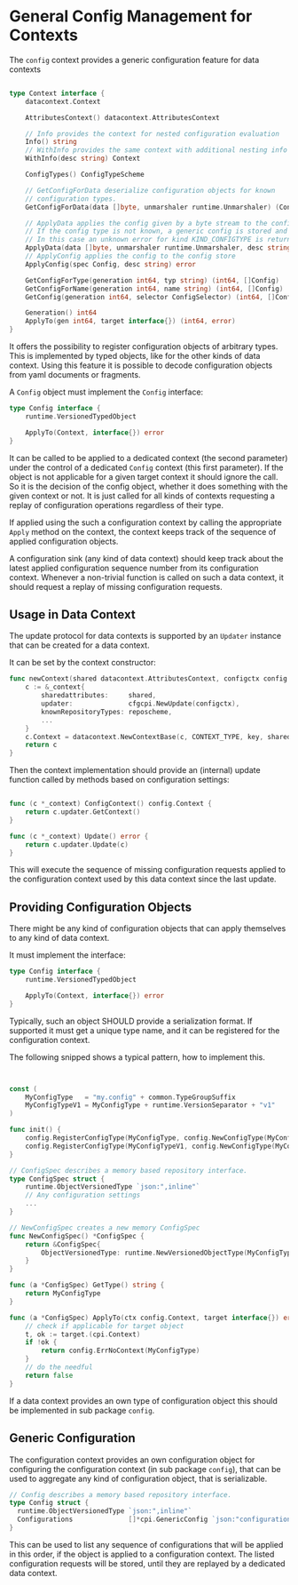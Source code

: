 # General Config Management for Contexts

The `config` context provides a generic configuration feature for data contexts

```go

type Context interface {
    datacontext.Context

    AttributesContext() datacontext.AttributesContext

    // Info provides the context for nested configuration evaluation
    Info() string
    // WithInfo provides the same context with additional nesting info
    WithInfo(desc string) Context

    ConfigTypes() ConfigTypeScheme

    // GetConfigForData deserialize configuration objects for known
    // configuration types.
    GetConfigForData(data []byte, unmarshaler runtime.Unmarshaler) (Config, error)

    // ApplyData applies the config given by a byte stream to the config store
    // If the config type is not known, a generic config is stored and returned.
    // In this case an unknown error for kind KIND_CONFIGTYPE is returned.
    ApplyData(data []byte, unmarshaler runtime.Unmarshaler, desc string) (Config, error)
    // ApplyConfig applies the config to the config store
    ApplyConfig(spec Config, desc string) error

    GetConfigForType(generation int64, typ string) (int64, []Config)
    GetConfigForName(generation int64, name string) (int64, []Config)
    GetConfig(generation int64, selector ConfigSelector) (int64, []Config)

    Generation() int64
    ApplyTo(gen int64, target interface{}) (int64, error)
}
```

It offers the possibility to register configuration objects of arbitrary types.
This is implemented by typed objects, like for the other kinds of data context.
Using this feature it is possible to decode configuration objects from
yaml documents or fragments.

A `Config` object must implement the `Config` interface:

```go
type Config interface {
    runtime.VersionedTypedObject

    ApplyTo(Context, interface{}) error
}
```

It can be called to be applied to a dedicated context (the second parameter)
under the control of a dedicated `Config` context (this first parameter).
If the object is not applicable for a given target context it should
ignore the call. So it is the decision of the config object, whether
it does something with the given context or not. It is just called for all
kinds of contexts requesting a replay of configuration operations regardless
of their type.

If applied using the such a configuration context by calling the appropriate
`Apply` method on  the context, the context keeps track of the sequence of
applied configuration  objects.

A configuration sink (any kind of data context) should keep track about
the latest applied configuration sequence number from its configuration context.
Whenever a non-trivial function is called on such a data context, it should request
a replay of missing configuration requests.

## Usage in Data Context

The update protocol for data contexts is supported by an `Updater` instance
that can be created for a data context.

It can be set by the context constructor:

```go
func newContext(shared datacontext.AttributesContext, configctx config.Context, reposcheme RepositoryTypeScheme, logger logging.Context) Context {
    c := &_context{
        sharedattributes:     shared,
        updater:              cfgcpi.NewUpdate(configctx),
        knownRepositoryTypes: reposcheme,
        ...
    }
    c.Context = datacontext.NewContextBase(c, CONTEXT_TYPE, key, shared.GetAttributes(), logger)
    return c
}
```

Then the context implementation should provide an (internal) update function
called by methods based on configuration settings:

```go

func (c *_context) ConfigContext() config.Context {
    return c.updater.GetContext()
}

func (c *_context) Update() error {
    return c.updater.Update(c)
}
```

This will execute the sequence of missing configuration requests applied
to the configuration context used by this data context since the last update.

## Providing Configuration Objects

There might be any kind of configuration objects that can apply
themselves to any kind of data context.

It must implement the interface:

```go
type Config interface {
    runtime.VersionedTypedObject

    ApplyTo(Context, interface{}) error
}
```

Typically, such an object SHOULD provide a serialization format.
If supported it must get a unique type name, and it can be
registered for the configuration context.

The following snipped shows a typical pattern, how to implement this.

```go


const (
    MyConfigType   = "my.config" + common.TypeGroupSuffix
    MyConfigTypeV1 = MyConfigType + runtime.VersionSeparator + "v1"
)

func init() {
    config.RegisterConfigType(MyConfigType, config.NewConfigType(MyConfigType, &ConfigSpec{}))
    config.RegisterConfigType(MyConfigTypeV1, config.NewConfigType(MyConfigTypeV1, &ConfigSpec{}))
}

// ConfigSpec describes a memory based repository interface.
type ConfigSpec struct {
    runtime.ObjectVersionedType `json:",inline"`
    // Any configuration settings
    ...
}

// NewConfigSpec creates a new memory ConfigSpec
func NewConfigSpec() *ConfigSpec {
    return &ConfigSpec{
        ObjectVersionedType: runtime.NewVersionedObjectType(MyConfigType),
    }
}

func (a *ConfigSpec) GetType() string {
    return MyConfigType
}

func (a *ConfigSpec) ApplyTo(ctx config.Context, target interface{}) error {
    // check if applicable for target object
    t, ok := target.(cpi.Context)
    if !ok {
        return config.ErrNoContext(MyConfigType)
    }
    // do the needful
    return false
}
```

If a data context provides an own type of configuration object this should
be implemented in sub package `config`.

## Generic Configuration

The configuration context provides an own configuration object for configuring
the configuration context (in sub package
`config`), that can be used to aggregate any kind of configuration object,
that is serializable.

```go
// Config describes a memory based repository interface.
type Config struct {
  runtime.ObjectVersionedType `json:",inline"`
  Configurations              []*cpi.GenericConfig `json:"configurations"`
}
```

This can be used to list any sequence of configurations that will be applied
in this order, if the object is applied to a configuration context.
The listed configuration requests will be stored, until they are replayed by a
dedicated data context.
